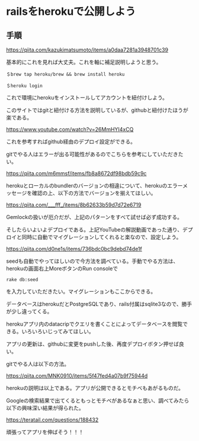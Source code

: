 # railsをherokuで公開しよう

## 手順

https://qiita.com/kazukimatsumoto/items/a0daa7281a3948701c39

基本的にこれを見れば大丈夫。これを軸に補足説明しようと思う。

```
＄brew tap heroku/brew && brew install heroku

＄heroku login
```

これで環境にherokuをインストールしてアカウントを紐付けしよう。

このサイトではgitと紐付ける方法を説明しているが、githubと紐付けたほうが楽である。

https://www.youtube.com/watch?v=26MmHYI4xCQ

これを参考すればgithub経由のデプロイ設定ができる。

gitでやる人はエラーが出る可能性があるのでこちらを参考にしていただきたい。

https://qiita.com/m6mmsf/items/fb8a8672df98bdb59c9c

herokuとローカルのbundlerのバージョンの相違について、herokuのエラーメッセージを確認の上、以下の方法でバージョンを揃えてほしい。

https://qiita.com/___fff_/items/8b62633b59d7d72e6719

Gemlockの扱いが厄介だが、上記のパターンをすべて試せば必ず成功する。

そしたらいよいよデプロイである。上記YouTubeの解説動画であった通り、デプロイと同時に自動でマイグレーションしてくれると楽なので、設定しよう。

https://qiita.com/d0ne1s/items/736bdc0bc9debd74de1f

seedも自動でやってほしいので今方法を調べている。手動でやる方法は、herokuの画面右上MoreボタンのRun consoleで

```
rake db:seed
```

を入力していただきたい。マイグレーションもここからできる。

データベースはherokuだとPostgreSQLであり、rails付属はsqlite3なので、勝手が少し違ってくる。

herokuアプリ内のdatacripでクエリを書くことによってデータベースを閲覧できる。いろいろいじってみてほしい。

アプリの更新は、githubに変更をpushした後、再度デプロイボタン押せば良い。

gitでやる人は以下の方法。

https://qiita.com/MNK0910/items/5f47fed4a07b9f75944d

herokuの説明は以上である。アプリが公開できるとモチベもあがるものだ。

Googleの検索結果で出てくるともっとモチベがあるなぁと思い、調べてみたら以下の興味深い結果が得られた。

https://teratail.com/questions/188432

頑張ってアプリを伸ばそう！！！
